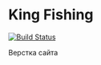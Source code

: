 # King Fishing
[![Build Status](https://travis-ci.com/WiRight/wiright.github.io.svg?branch=master)](https://travis-ci.com/WiRight/wiright.github.io)

Верстка сайта
